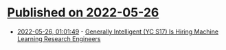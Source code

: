 # [Published on 2022-05-26](index.md)

* [2022-05-26, 01:01:49](https://news.ycombinator.com/item?id=31512985) - [Generally Intelligent (YC S17) Is Hiring Machine Learning Research Engineers](https://news.ycombinator.com/item?id=31512985)
